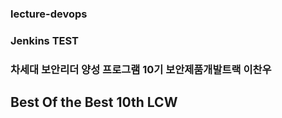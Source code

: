 ### lecture-devops
### Jenkins TEST
### 차세대 보안리더 양성 프로그램 10기 보안제품개발트랙 이찬우
## Best Of the Best 10th LCW
